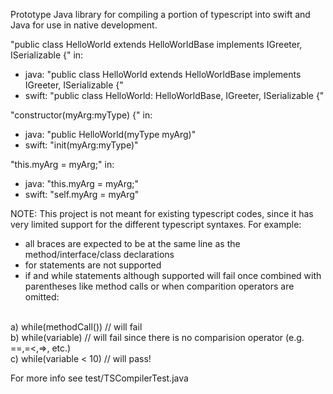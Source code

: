 Prototype Java library for compiling a portion of typescript into swift and Java for use in native development.

"public class HelloWorld extends HelloWorldBase implements IGreeter, ISerializable {" in:
 - java: "public class HelloWorld extends HelloWorldBase implements IGreeter, ISerializable {"
 - swift: "public class HelloWorld: HelloWorldBase, IGreeter, ISerializable {"

"constructor(myArg:myType) {" in:
  - java: "public HelloWorld(myType myArg)"
  - swift: "init(myArg:myType)"

"this.myArg = myArg;" in:
  - java: "this.myArg = myArg;"
  - swift: "self.myArg = myArg"

NOTE: 
This project is not meant for existing typescript codes, since it has very limited support for the different typescript syntaxes. For example:
  - all braces are expected to be at the same line as the method/interface/class declarations
  - for statements are not supported
  - if and while statements although supported will fail once combined with parentheses like method calls or when comparition operators are omitted:
  <br />
  a) while(methodCall()) // will fail<br />
  b) while(variable) // will fail since there is no comparision operator (e.g. ==,=<,=>, etc.)<br />
  c) while(variable < 10) // will pass!<br />

For more info see test/TSCompilerTest.java

